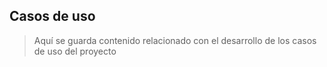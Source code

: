 ## Casos de uso
> Aquí se guarda contenido relacionado con el desarrollo de los casos de uso del proyecto